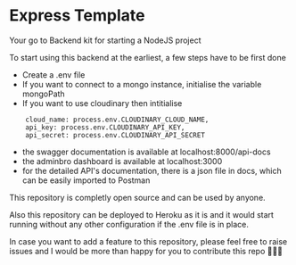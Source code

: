 # Express Template

Your go to Backend kit for starting a NodeJS project

To start using this backend at the earliest, a few steps have to be first done

- Create a .env file
- If you want to connect to a mongo instance, initialise the variable mongoPath
- If you want to use cloudinary then intitialise 

```
    cloud_name: process.env.CLOUDINARY_CLOUD_NAME,
    api_key: process.env.CLOUDINARY_API_KEY,
    api_secret: process.env.CLOUDINARY_API_SECRET
```

- the swagger documentation is available at localhost:8000/api-docs
- the adminbro dashboard is available at localhost:3000
- for the detailed API's documentation, there is a json file in docs, which can be easily imported to Postman

This repository is completly open source and can be used by anyone.

Also this repository can be deployed to Heroku as it is and it would start running without any other configuration if the .env file is in place.

In case you want to add a feature to this repository, please feel free to raise issues and I would be more than happy for you to contribute this repo 👨🏽‍💻

